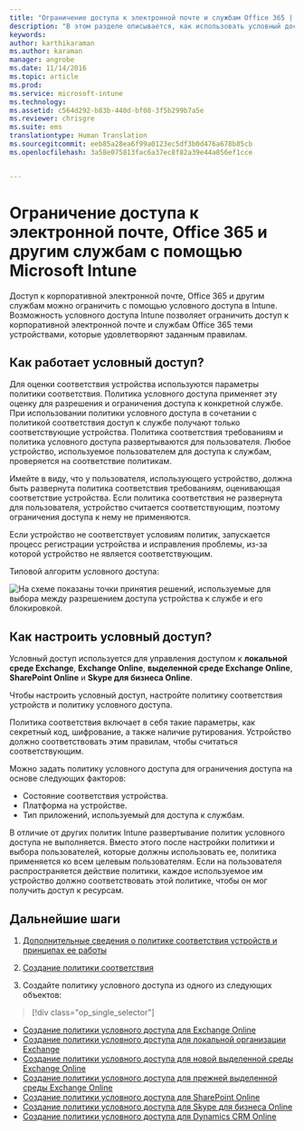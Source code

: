 ```yaml
---
title: "Ограничение доступа к электронной почте и службам Office 365 | Microsoft Intune"
description: "В этом разделе описывается, как использовать условный доступ, чтобы разрешать доступ к корпоративной электронной почте и данным, расположенным в SharePoint Online и других службах, только совместимым устройствам."
keywords: 
author: karthikaraman
ms.author: karaman
manager: angrobe
ms.date: 11/14/2016
ms.topic: article
ms.prod: 
ms.service: microsoft-intune
ms.technology: 
ms.assetid: c564d292-b83b-440d-bf08-3f5b299b7a5e
ms.reviewer: chrisgre
ms.suite: ems
translationtype: Human Translation
ms.sourcegitcommit: eeb85a28ea6f99a0123ec5df3b0d476a678b85cb
ms.openlocfilehash: 3a58e075813fac6a37ec8f82a39e44a856ef1cce


---
```


# <a name="restrict-access-to-email-office-365-and-other-services-with-microsoft-intune"></a>Ограничение доступа к электронной почте, Office 365 и другим службам с помощью Microsoft Intune
Доступ к корпоративной электронной почте, Office 365 и другим службам можно ограничить с помощью условного доступа в Intune. Возможность условного доступа Intune позволяет ограничить доступ к корпоративной электронной почте и службам Office 365 теми устройствами, которые удовлетворяют заданным правилам.
## <a name="how-does-conditional-access-work"></a>Как работает условный доступ?
Для оценки соответствия устройства используются параметры политики соответствия. Политика условного доступа применяет эту оценку для разрешения и ограничения доступа к конкретной службе. При использовании политики условного доступа в сочетании с политикой соответствия доступ к службе получают только соответствующие устройства. Политика соответствия требованиям и политика условного доступа развертываются для пользователя. Любое устройство, используемое пользователем для доступа к службам, проверяется на соответствие политикам.

Имейте в виду, что у пользователя, использующего устройство, должна быть развернута политика соответствия требованиям, оценивающая соответствие устройства.
Если политика соответствия не развернута для пользователя, устройство считается соответствующим, поэтому ограничения доступа к нему не применяются.

Если устройство не соответствует условиям политик, запускается процесс регистрации устройства и исправления проблемы, из-за которой устройство не является соответствующим.

Типовой алгоритм условного доступа:

![На схеме показаны точки принятия решений, используемые для выбора между разрешением доступа устройства к службе и его блокировкой.](../media/ConditionalAccess4.png)

## <a name="how-to-configure-conditional-access"></a>Как настроить условный доступ?
Условный доступ используется для управления доступом к **локальной среде Exchange**, **Exchange Online**, **выделенной среде Exchange Online**, **SharePoint Online** и **Skype для бизнеса Online**.

Чтобы настроить условный доступ, настройте политику соответствия устройств и политику условного доступа.

Политика соответствия включает в себя такие параметры, как секретный код, шифрование, а также наличие рутирования. Устройство должно соответствовать этим правилам, чтобы считаться соответствующим.

Можно задать политику условного доступа для ограничения доступа на основе следующих факторов:
- Состояние соответствия устройства.
- Платформа на устройстве.
- Тип приложений, используемый для доступа к службам.

В отличие от других политик Intune развертывание политик условного доступа не выполняется. Вместо этого после настройки политики и выбора пользователей, которые должны использовать ее, политика применяется ко всем целевым пользователям. Если на пользователя распространяется действие политики, каждое используемое им устройство должно соответствовать этой политике, чтобы он мог получить доступ к ресурсам.


## <a name="next-steps"></a>Дальнейшие шаги
1. [Дополнительные сведения о политике соответствия устройств и принципах ее работы](introduction-to-device-compliance-policies-in-microsoft-intune.md)

2. [Создание политики соответствия](create-a-device-compliance-policy-in-microsoft-intune.md)

2.  Создайте политику условного доступа из одного из следующих объектов:
> [!div class="op_single_selector"]
  - [Создание политики условного доступа для Exchange Online](restrict-access-to-exchange-online-with-microsoft-intune.md)
  - [Создание политики условного доступа для локальной организации Exchange](restrict-access-to-exchange-onpremises-with-microsoft-intune.md)
  - [Создание политики условного доступа для новой выделенной среды Exchange Online](restrict-access-to-exchange-online-with-microsoft-intune.md)
  - [Создание политики условного доступа для прежней выделенной среды Exchange Online](restrict-access-to-exchange-onpremises-with-microsoft-intune.md)
  - [Создание политики условного доступа для SharePoint Online](restrict-access-to-sharepoint-online-with-microsoft-intune.md)
  - [Создание политики условного доступа для Skype для бизнеса Online](restrict-access-to-skype-for-business-online-with-microsoft-intune.md)
  - [Создание политики условного доступа для Dynamics CRM Online](restrict-access-to-dynamics-crm-online-with-microsoft-intune.md)



<!--HONumber=Nov16_HO4-->


